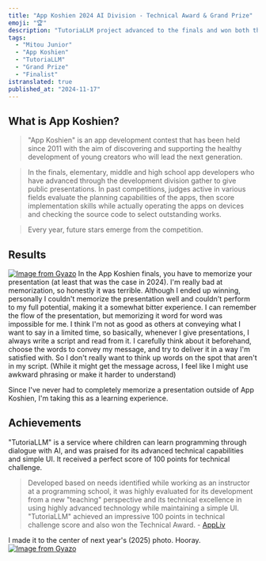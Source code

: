 ```yaml
---
title: "App Koshien 2024 AI Division - Technical Award & Grand Prize"
emoji: "🏆"
description: "TutoriaLLM project advanced to the finals and won both the Technical Award and Grand Prize/Minister of Internal Affairs Award in the AI Division of App Koshien 2024, a nationwide app development contest for middle and high school students in Japan."
tags:
  - "Mitou Junior"
  - "App Koshien"
  - "TutoriaLLM"
  - "Grand Prize"
  - "Finalist"
istranslated: true
published_at: "2024-11-17"
---
```


## What is App Koshien?

> "App Koshien" is an app development contest that has been held since 2011 with the aim of discovering and supporting the healthy development of young creators who will lead the next generation.

> In the finals, elementary, middle and high school app developers who have advanced through the development division gather to give public presentations.
> In past competitions, judges active in various fields evaluate the planning capabilities of the apps,
> then score implementation skills while actually operating the apps on devices and checking the source code to select outstanding works.

> Every year, future stars emerge from the competition.

## Results

[![Image from Gyazo](https://i.gyazo.com/9f2c4e55ee297af5b2edd0275c0bd4b2.jpg)](https://gyazo.com/9f2c4e55ee297af5b2edd0275c0bd4b2)
In the App Koshien finals, you have to memorize your presentation (at least that was the case in 2024). I'm really bad at memorization, so honestly it was terrible.
Although I ended up winning, personally I couldn't memorize the presentation well and couldn't perform to my full potential, making it a somewhat bitter experience. I can remember the flow of the presentation, but memorizing it word for word was impossible for me.
I think I'm not as good as others at conveying what I want to say in a limited time, so basically, whenever I give presentations, I always write a script and read from it. I carefully think about it beforehand, choose the words to convey my message, and try to deliver it in a way I'm satisfied with. So I don't really want to think up words on the spot that aren't in my script. (While it might get the message across, I feel like I might use awkward phrasing or make it harder to understand)

Since I've never had to completely memorize a presentation outside of App Koshien, I'm taking this as a learning experience.

## Achievements

"TutoriaLLM" is a service where children can learn programming through dialogue with AI, and was praised for its advanced technical capabilities and simple UI. It received a perfect score of 100 points for technical challenge.

> Developed based on needs identified while working as an instructor at a programming school, it was highly evaluated for its development from a new "teaching" perspective and its technical excellence in using highly advanced technology while maintaining a simple UI.
> "TutoriaLLM" achieved an impressive 100 points in technical challenge score and also won the Technical Award. - [AppLiv](https://app-liv.jp/articles/153341/#:~:text=と思います。-,AI開発部門の優勝は、小中学生のため,も受賞しています。&text=もともとは難しいUIで,実装できるよう頑張ります。)

I made it to the center of next year's (2025) photo. Hooray.
[![Image from Gyazo](https://i.gyazo.com/95ad9b58e904d5af3ffb483590b2b75f.webp)](https://gyazo.com/95ad9b58e904d5af3ffb483590b2b75f)
